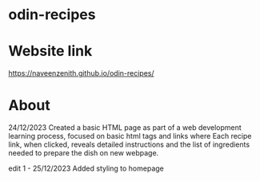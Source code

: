 # odin-recipes
#  Website link
https://naveenzenith.github.io/odin-recipes/
# About
24/12/2023
Created a basic HTML page as part of a web development learning process, focused on basic html tags and links where Each recipe link, when clicked, reveals detailed instructions and the list of ingredients needed to prepare the dish on new webpage.

edit 1 - 25/12/2023
Added styling to homepage
